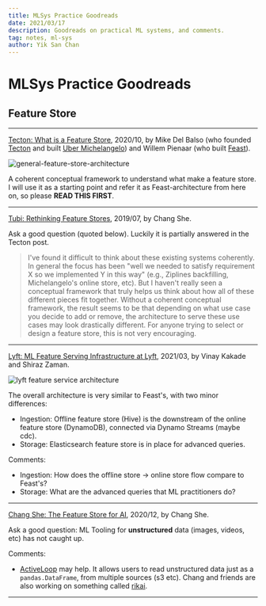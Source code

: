 ```yaml
---
title: MLSys Practice Goodreads
date: 2021/03/17
description: Goodreads on practical ML systems, and comments.
tag: notes, ml-sys
author: Yik San Chan
---
```


# MLSys Practice Goodreads

## Feature Store

---

[Tecton: What is a Feature Store](https://www.tecton.ai/blog/what-is-a-feature-store/), 2020/10, by Mike Del Balso (who founded [Tecton](https://tecton.ai) and built [Uber Michelangelo](https://eng.uber.com/michelangelo-machine-learning-platform/)) and Willem Pienaar (who built [Feast](https://feast.dev/)).

![general-feature-store-architecture](/images/mlsys-practice-goodreads/general-feature-store-architecture.png)

A coherent conceptual framework to understand what make a feature store. I will use it as a starting point and refer it as Feast-architecture from here on, so please **READ THIS FIRST**.

---

[Tubi: Rethinking Feature Stores](https://medium.com/data-for-ai/rethinking-feature-stores-74963c2596f0), 2019/07, by Chang She.

Ask a good question (quoted below). Luckily it is partially answered in the Tecton post.

> I've found it difficult to think about these existing systems coherently. In general the focus has been "well we needed to satisfy requirement X so we implemented Y in this way" (e.g., Ziplines backfilling, Michelangelo's online store, etc). But I haven't really seen a conceptual framework that truly helps us think about how all of these different pieces fit together. Without a coherent conceptual framework, the result seems to be that depending on what use case you decide to add or remove, the architecture to serve these use cases may look drastically different. For anyone trying to select or design a feature store, this is not very encouraging.

---

[Lyft: ML Feature Serving Infrastructure at Lyft](https://eng.lyft.com/ml-feature-serving-infrastructure-at-lyft-d30bf2d3c32a), 2021/03, by Vinay Kakade and Shiraz Zaman.

![lyft feature service architecture](/images/mlsys-practice-goodreads/lyft-feature-service-architecture.png)

The overall architecture is very similar to Feast's, with two minor differences:
- Ingestion: Offline feature store (Hive) is the downstream of the online feature store (DynamoDB), connected via Dynamo Streams (maybe cdc).
- Storage: Elasticsearch feature store is in place for advanced queries.

Comments:
- Ingestion: How does the offline store -> online store flow compare to Feast's?
- Storage: What are the advanced queries that ML practitioners do?

---

[Chang She: The Feature Store for AI](https://medium.com/swlh/the-feature-store-for-ai-45dea7922063), 2020/12, by Chang She.

Ask a good question: ML Tooling for **unstructured** data (images, videos, etc) has not caught up.

Comments:
- [ActiveLoop](https://github.com/activeloopai/hub) may help. It allows users to read unstructured data just as a `pandas.DataFrame`, from multiple sources (s3 etc). Chang and friends are also working on something called [rikai](https://github.com/eto-ai/rikai).

---